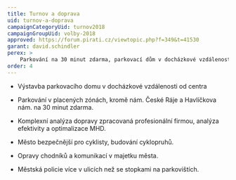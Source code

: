 ```yaml
---
title: Turnov a doprava
uid: turnov-a-doprava
campaignCategoryUid: turnov2018
campaignGroupUid: volby-2018
approved: https://forum.pirati.cz/viewtopic.php?f=349&t=41530
garant: david.schindler
perex: >
    Parkování na 30 minut zdarma, parkovací dům v docházkové vzdálenosti do centra, komplexní dopravní analýza, turnov pro cyklisty
order: 4
---
```


- Výstavba parkovacího domu v docházkové vzdálenosti od centra 

- Parkování v placených zónách, kromě nám. České Ráje a Havlíčkova nám. na 30 minut zdarma. 

- Komplexní analýza dopravy zpracovaná profesionální firmou, analýza efektivity a optimalizace MHD.

- Město bezpečnější pro cyklisty, budování cyklopruhů.

- Opravy chodníků a komunikací v majetku města.

- Městská policie více v ulicích než se stopkami na parkovištích.